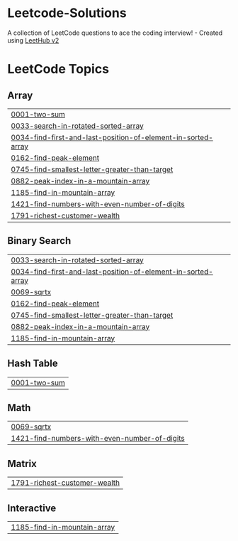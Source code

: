 # Leetcode-Solutions
A collection of LeetCode questions to ace the coding interview! - Created using [LeetHub v2](https://github.com/arunbhardwaj/LeetHub-2.0)

<!---LeetCode Topics Start-->
# LeetCode Topics
## Array
|  |
| ------- |
| [0001-two-sum](https://github.com/divyanshuchander/Leetcode-Solutions/tree/master/0001-two-sum) |
| [0033-search-in-rotated-sorted-array](https://github.com/divyanshuchander/Leetcode-Solutions/tree/master/0033-search-in-rotated-sorted-array) |
| [0034-find-first-and-last-position-of-element-in-sorted-array](https://github.com/divyanshuchander/Leetcode-Solutions/tree/master/0034-find-first-and-last-position-of-element-in-sorted-array) |
| [0162-find-peak-element](https://github.com/divyanshuchander/Leetcode-Solutions/tree/master/0162-find-peak-element) |
| [0745-find-smallest-letter-greater-than-target](https://github.com/divyanshuchander/Leetcode-Solutions/tree/master/0745-find-smallest-letter-greater-than-target) |
| [0882-peak-index-in-a-mountain-array](https://github.com/divyanshuchander/Leetcode-Solutions/tree/master/0882-peak-index-in-a-mountain-array) |
| [1185-find-in-mountain-array](https://github.com/divyanshuchander/Leetcode-Solutions/tree/master/1185-find-in-mountain-array) |
| [1421-find-numbers-with-even-number-of-digits](https://github.com/divyanshuchander/Leetcode-Solutions/tree/master/1421-find-numbers-with-even-number-of-digits) |
| [1791-richest-customer-wealth](https://github.com/divyanshuchander/Leetcode-Solutions/tree/master/1791-richest-customer-wealth) |
## Binary Search
|  |
| ------- |
| [0033-search-in-rotated-sorted-array](https://github.com/divyanshuchander/Leetcode-Solutions/tree/master/0033-search-in-rotated-sorted-array) |
| [0034-find-first-and-last-position-of-element-in-sorted-array](https://github.com/divyanshuchander/Leetcode-Solutions/tree/master/0034-find-first-and-last-position-of-element-in-sorted-array) |
| [0069-sqrtx](https://github.com/divyanshuchander/Leetcode-Solutions/tree/master/0069-sqrtx) |
| [0162-find-peak-element](https://github.com/divyanshuchander/Leetcode-Solutions/tree/master/0162-find-peak-element) |
| [0745-find-smallest-letter-greater-than-target](https://github.com/divyanshuchander/Leetcode-Solutions/tree/master/0745-find-smallest-letter-greater-than-target) |
| [0882-peak-index-in-a-mountain-array](https://github.com/divyanshuchander/Leetcode-Solutions/tree/master/0882-peak-index-in-a-mountain-array) |
| [1185-find-in-mountain-array](https://github.com/divyanshuchander/Leetcode-Solutions/tree/master/1185-find-in-mountain-array) |
## Hash Table
|  |
| ------- |
| [0001-two-sum](https://github.com/divyanshuchander/Leetcode-Solutions/tree/master/0001-two-sum) |
## Math
|  |
| ------- |
| [0069-sqrtx](https://github.com/divyanshuchander/Leetcode-Solutions/tree/master/0069-sqrtx) |
| [1421-find-numbers-with-even-number-of-digits](https://github.com/divyanshuchander/Leetcode-Solutions/tree/master/1421-find-numbers-with-even-number-of-digits) |
## Matrix
|  |
| ------- |
| [1791-richest-customer-wealth](https://github.com/divyanshuchander/Leetcode-Solutions/tree/master/1791-richest-customer-wealth) |
## Interactive
|  |
| ------- |
| [1185-find-in-mountain-array](https://github.com/divyanshuchander/Leetcode-Solutions/tree/master/1185-find-in-mountain-array) |
<!---LeetCode Topics End-->